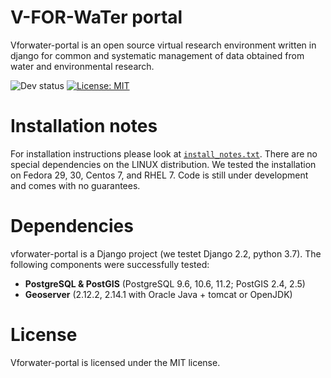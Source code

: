 # V-FOR-WaTer portal

Vforwater-portal is an open source virtual research environment written in django for common and systematic management of data obtained from water and environmental research.

![Dev status](https://img.shields.io/badge/development%20status-2%20--%20Pre--alpha-orange)
 [![License: MIT](https://img.shields.io/badge/License-MIT-green.svg)](https://opensource.org/licenses/MIT)



# Installation notes

For installation instructions please look at [`install_notes.txt`](install_notes.txt).
There are no special dependencies on the LINUX distribution. We tested the installation on Fedora 29, 30, Centos 7, and RHEL 7.
Code is still under development and comes with no guarantees.

# Dependencies

vforwater-portal is a Django project (we testet Django 2.2, python 3.7).
The following components were successfully tested:
* **PostgreSQL & PostGIS** (PostgreSQL 9.6, 10.6, 11.2; PostGIS 2.4, 2.5)
* **Geoserver** (2.12.2, 2.14.1 with Oracle Java + tomcat or OpenJDK)

# License

Vforwater-portal is licensed under the MIT license.
